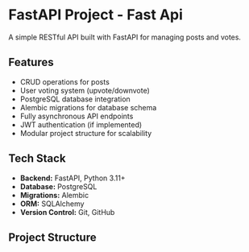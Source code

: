 
# FastAPI Project - Fast Api

A simple RESTful API built with FastAPI for managing posts and votes.

## Features

- CRUD operations for posts
- User voting system (upvote/downvote)
- PostgreSQL database integration
- Alembic migrations for database schema
- Fully asynchronous API endpoints
- JWT authentication (if implemented)
- Modular project structure for scalability

## Tech Stack

- **Backend:** FastAPI, Python 3.11+
- **Database:** PostgreSQL
- **Migrations:** Alembic
- **ORM:** SQLAlchemy
- **Version Control:** Git, GitHub

## Project Structure



